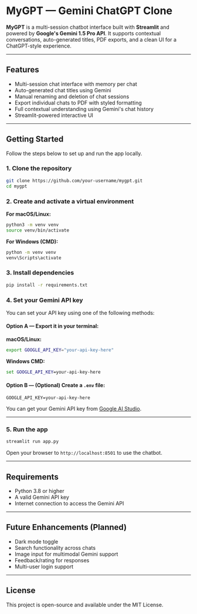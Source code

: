 # MyGPT — Gemini ChatGPT Clone

**MyGPT** is a multi-session chatbot interface built with **Streamlit** and powered by **Google's Gemini 1.5 Pro API**.
It supports contextual conversations, auto-generated titles, PDF exports, and a clean UI for a ChatGPT-style experience.

---

## Features

* Multi-session chat interface with memory per chat
* Auto-generated chat titles using Gemini
* Manual renaming and deletion of chat sessions
* Export individual chats to PDF with styled formatting
* Full contextual understanding using Gemini's chat history
* Streamlit-powered interactive UI

---

## Getting Started

Follow the steps below to set up and run the app locally.

### 1. Clone the repository

```bash
git clone https://github.com/your-username/mygpt.git
cd mygpt
```

### 2. Create and activate a virtual environment

**For macOS/Linux:**

```bash
python3 -m venv venv
source venv/bin/activate
```

**For Windows (CMD):**

```bash
python -m venv venv
venv\Scripts\activate
```

### 3. Install dependencies

```bash
pip install -r requirements.txt
```

### 4. Set your Gemini API key

You can set your API key using one of the following methods:

#### Option A — Export it in your terminal:

**macOS/Linux:**

```bash
export GOOGLE_API_KEY="your-api-key-here"
```

**Windows CMD:**

```cmd
set GOOGLE_API_KEY=your-api-key-here
```

#### Option B — (Optional) Create a `.env` file:

```
GOOGLE_API_KEY=your-api-key-here
```

You can get your Gemini API key from [Google AI Studio](https://makersuite.google.com/app/apikey).

---

### 5. Run the app

```bash
streamlit run app.py
```

Open your browser to `http://localhost:8501` to use the chatbot.

---

## Requirements

* Python 3.8 or higher
* A valid Gemini API key
* Internet connection to access the Gemini API

---

## Future Enhancements (Planned)

* Dark mode toggle
* Search functionality across chats
* Image input for multimodal Gemini support
* Feedback/rating for responses
* Multi-user login support

---

## License

This project is open-source and available under the MIT License.
